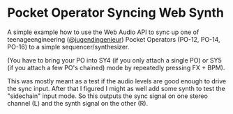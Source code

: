 # Pocket Operator Syncing Web Synth

A simple example how to use the Web Audio API to sync up one of teenageengineering ([@jugendingenieur](https://twitter.com/jugendingenieur)) Pocket Operators (PO-12, PO-14, PO-16) to a simple sequencer/synthesizer.

(You have to bring your PO into SY4 (if you only attach a single PO) or SY5 (if you attach a few PO's chained) mode by repeatedly pressing FX + BPM).

This was mostly meant as a test if the audio levels are good enough to drive the sync input. After that I figured I might as well add some synth to test the "sidechain" input mode. So this outputs the sync signal on one stereo channel (L) and the synth signal on the other (R).
